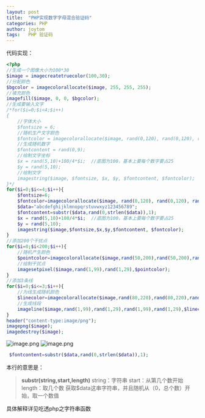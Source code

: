 ```yaml
---
layout: post
title:  "PHP实现数字字母混合验证码"
categories: PHP
author: joytom
tags:   PHP 验证码
---
```


代码实现：
```php
<?php
//生成一个图像大小为100*30
$image = imagecreatetruecolor(100,30);
//分配颜色
$bgcolor = imagecolorallocate($image, 255, 255, 255);
//填充颜色
imagefill($image, 0, 0, $bgcolor);
//生成要输入文字
/*for($i=0;$i<4;$i++)
{
	//字体大小
	$fontsize = 6;
	//随机生产文字颜色
	$fontcolor = imagecolorallocate($image, rand(0,120), rand(0,120), rand(0,120));
	//生成随机数字
	$fontcontent = rand(0,9);
	//绘制文字坐标
	$x = rand(5,10)+100/4*$i;  //底图为100，基本上要每个数字要占25
	$y = rand(5,10);
	//绘制文字
	imagestring($image, $fontsize, $x, $y, $fontcontent, $fontcolor);
}*/
for($i=0;$i<=4;$i++){
	$fontsize=6;
	$fontcolor=imagecolorallocate($image, rand(0,120), rand(0,120), rand(0,120));
	$data="abcdefghijklmnopqrstuvwxyz123456789";
	$fontcontent=substr($data,rand(0,strlen($data)),1);
	$x = rand(5,10)+100/4*$i;  //底图为100，基本上要每个数字要占25
	$y = rand(5,10);
	imagestring($image,$fontsize,$x,$y,$fontcontent, $fontcolor);
}
//添加200个干扰点
for($i=0;$i<200;$i++){
	//随机产生颜色
	$pointcolor=imagecolorallocate($image,rand(50,200),rand(50,200),rand(50,200));
	//绘制干扰点
	imagesetpixel($image,rand(1,99),rand(1,29),$pointcolor);
}
//添加3条线
for($i=0;$i<=3;$i++){
	//为线生成随机颜色
	$linecolor=imagecolorallocate($image,rand(80,220),rand(80,220),rand(80,220));
	//生成线段
	imageline($image,rand(1,99),rand(1,29),rand(1,99),rand(1,29),$linecolor);
}
header("content-type:image/png");
imagepng($image);
imagedestroy($image);
```

![image.png](https://upload-images.jianshu.io/upload_images/13570975-f50cd7f70a6d4bd8.png?imageMogr2/auto-orient/strip%7CimageView2/2/w/1240)
![image.png](https://upload-images.jianshu.io/upload_images/13570975-6cd4b81ac89bf29d.png?imageMogr2/auto-orient/strip%7CimageView2/2/w/1240)


```php
 $fontcontent=substr($data,rand(0,strlen($data)),1);
```
本行的意思是：
>**substr(string,start,length)**
string：字符串  start：从第几个数开始  length：取几个数
获取$data这串字符串，并且随机从（0，总个数）开始，取一个数值

具体解释详见吃透php之字符串函数
